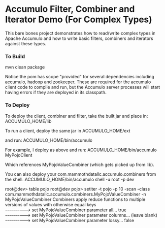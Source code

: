 Accumulo Filter, Combiner and Iterator Demo (For Complex Types)
=====================================================

This bare bones project demonstrates how to read/write complex types in Apache Accumulo and how to write basic
filters, combiners and iterators against these types.

### To Build

mvn clean package

Notice the pom has scope "provided" for several dependencies including accumulo, hadoop and zookeeper. These are
required for the accumulo client code to compile and run, but the Accumulo server processes will start having errors
if they are deployed in its classpath.

### To Deploy

To deploy the client, combiner and filter, take the built jar and place in:
ACCUMULO_HOME/lib

To run a client, deploy the same jar in
ACCUMULO_HOME/ext

and run:
ACCUMULO_HOME/bin/accumulo <client class name>

For example, I deploy as above and run:
ACCUMULO_HOME/bin/accumulo MyPojoClient

Which references MyPojoValueCombiner (which gets picked up from lib).

You can also deploy your com.mammothdatallc.accumulo.combiners from the shell:
ACCUMULO_HOME/bin/accumulo shell -u root -p dev

root@dev> table pojo
root@dev pojo> setiter -t pojo -p 10 -scan -class com.mammothdatallc.accumulo.combiners.MyPojoValueCombiner -n MyPojoValueCombiner
Combiners apply reduce functions to multiple versions of values with otherwise equal keys  
----------> set MyPojoValueCombiner parameter all... true  
----------> set MyPojoValueCombiner parameter columns... (leave blank)  
----------> set MyPojoValueCombiner parameter lossy... false  
